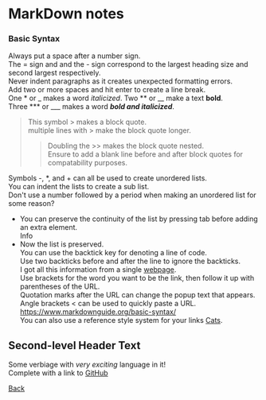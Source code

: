 # MarkDown notes
### Basic Syntax
Always put a space after a number sign.  
The = sign and and the - sign correspond to the largest heading size and second largest respectively.  
Never indent paragraphs as it creates unexpected formatting errors.  
Add two or more spaces and hit enter to create a line break.  
One * or _ makes a word *italicized*.
Two ** or __ make a text **bold**.  
Three *** or ___ makes a word ***bold and italicized***.  

> This symbol > makes a block quote.  
> multiple lines with > make the block quote longer.
> > Doubling the >> makes the block quote nested.  
> > Ensure to add a blank line before and after block quotes for compatability purposes.  

Symbols -, *, and + can all be used to create unordered lists.  
You can indent the lists to create a sub list.  
Don't use a number followed by a period when making an unordered list for some reason?  
* You can preserve the continuity of the list by pressing tab before adding an extra element.  
  Info  
* Now the list is preserved.  
You can use the backtick key for denoting a line of code.  
Use two backticks before and after the line to ignore the backticks.  
I got all this information from a single [webpage](https://www.markdownguide.org/basic-syntax/ "Meow").  
Use brackets for the word you want to be the link, then follow it up with parentheses of the URL.  
Quotation marks after the URL can change the popup text that appears.  
Angle brackets < can be used to quickly paste a URL. <https://www.markdownguide.org/basic-syntax/>  
You can also use a reference style system for your links [Cats][1].  

## Second-level Header Text  
Some verbiage with *very exciting* language in it!  
Complete with a link to [GitHub](https://github.com/)

[Back](README.md)


[1]: https://en.wikipedia.org/wiki/Cat
